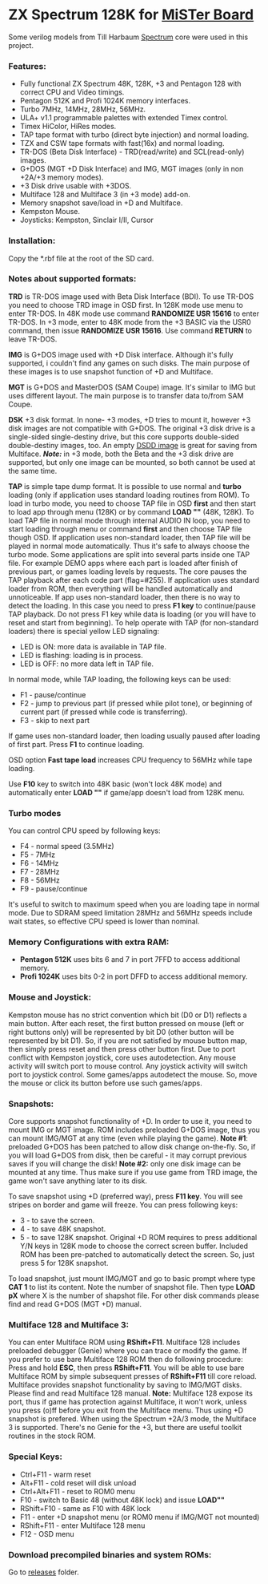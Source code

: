 # ZX Spectrum 128K for [MiSTer Board](https://github.com/MiSTer-devel/Main_MiSTer/wiki)

Some verilog models from Till Harbaum [Spectrum](https://github.com/mist-devel/mist-board/tree/master/cores/spectrum) core were used in this project.

### Features:
- Fully functional ZX Spectrum 48K, 128K, +3 and Pentagon 128 with correct CPU and Video timings.
- Pentagon 512K and Profi 1024K memory interfaces.
- Turbo 7MHz, 14MHz, 28MHz, 56MHz.
- ULA+ v1.1 programmable palettes with extended Timex control.
- Timex HiColor, HiRes modes.
- TAP tape format with turbo (direct byte injection) and normal loading.
- TZX and CSW tape formats with fast(16x) and normal loading.
- TR-DOS (Beta Disk Interface) - TRD(read/write) and SCL(read-only) images.
- G+DOS (MGT +D Disk Interface) and IMG, MGT images (only in non +2A/+3 memory modes).
- +3 Disk drive usable with +3DOS.
- Multiface 128 and Multiface 3 (in +3 mode) add-on.
- Memory snapshot save/load in +D and Multiface.
- Kempston Mouse.
- Joysticks: Kempston, Sinclair I/II, Cursor

### Installation:
Copy the *.rbf file at the root of the SD card.

### Notes about supported formats:
**TRD** is TR-DOS image used with Beta Disk Interface (BDI). To use TR-DOS you need to choose TRD image in OSD first. In 128K mode use menu to enter TR-DOS.
In 48K mode use command **RANDOMIZE USR 15616** to enter TR-DOS. In +3 mode, enter to 48K mode from the +3 BASIC via the USR0 command,
then issue **RANDOMIZE USR 15616**. Use command **RETURN** to leave TR-DOS.

**IMG** is G+DOS image used with +D Disk interface. Although it's fully supported, i couldn't find any games on such disks. The main purpose of these images is to use snapshot function of +D and Multiface.

**MGT** is G+DOS and MasterDOS (SAM Coupe) image. It's similar to IMG but uses different layout. The main purpose is to transfer data to/from SAM Coupe.

**DSK** +3 disk format. In none- +3 modes, +D tries to mount it, however +3 disk images are not compatible with G+DOS.
The original +3 disk drive is a single-sided single-destiny drive, but this core supports double-sided double-destiny images, too.
An empty [DSDD image](https://github.com/MiSTer-devel/ZX-Spectrum_MISTer/tree/master/releases/dsdd720k.dsk.gz) is great for saving from Multiface.
***Note:*** in +3 mode, both the Beta and the +3 disk drive are supported, but only one image can be mounted, so both cannot be used at the same time.

**TAP** is simple tape dump format. It is possible to use normal and **turbo** loading (only if application uses standard loading routines from ROM). To load in turbo mode, you need to choose TAP file in OSD **first** and then start to load app through menu (128K) or by command **LOAD ""** (48K, 128K). To load TAP file in normal mode through internal AUDIO IN loop, you need to start loading through menu or command **first** and then choose TAP file though OSD. If application uses non-standard loader, then TAP file will be played in normal mode automatically. Thus it's safe to always choose the turbo mode. Some applications are split into several parts inside one TAP file. For example DEMO apps where each part is loaded after finish of previous part, or games loading levels by requests. The core pauses the TAP playback after each code part (flag=#255). If application uses standard loader from ROM, then everything will be handled automatically and unnoticeable. If app uses non-standard loader, then there is no way to detect the loading. In this case you need to press **F1 key** to continue/pause TAP playback. Do not press F1 key while data is loading (or you will have to reset and start from beginning). To help operate with TAP (for non-standard loaders) there is special yellow LED signaling:
- LED is ON: more data is available in TAP file.
- LED is flashing: loading is in process.
- LED is OFF: no more data left in TAP file.

In normal mode, while TAP loading, the following keys can be used:
- F1 - pause/continue
- F2 - jump to previous part (if pressed while pilot tone), or beginning of current part (if pressed while code is transferring).
- F3 - skip to next part

If game uses non-standard loader, then loading usually paused after loading of first part. Press **F1** to continue loading.

OSD option **Fast tape load** increases CPU frequency to 56MHz while tape loading.

Use **F10** key to switch into 48K basic (won't lock 48K mode) and automatically enter **LOAD ""** if game/app doesn't load from 128K menu.

### Turbo modes
You can control CPU speed by following keys:
- F4 - normal speed (3.5MHz)
- F5 - 7MHz
- F6 - 14MHz
- F7 - 28MHz
- F8 - 56MHz
- F9 - pause/continue

It's useful to switch to maximum speed when you are loading tape in normal mode. Due to SDRAM speed limitation 28MHz and 56MHz speeds include wait states, so effective CPU speed is lower than nominal.


### Memory Configurations with extra RAM:
- **Pentagon 512K** uses bits 6 and 7 in port 7FFD to access additional memory.
- **Profi 1024K** uses bits 0-2 in port DFFD to access additional memory.

### Mouse and Joystick:
Kempston mouse has no strict convention which bit (D0 or D1) reflects a main button. After each reset, the first button pressed on mouse (left or right buttons only) will be represented by bit D0 (other button will be represented by bit D1). So, if you are not satisfied by mouse button map, then simply press reset and then press other button first.
Due to port conflict with Kempston joystick, core uses autodetection. Any mouse activity will switch port to mouse control. Any joystick activity will switch port to joystick control.
Some games/apps autodetect the mouse. So, move the mouse or click its button before use such games/apps.

### Snapshots:
Core supports snapshot functionality of +D. In order to use it, you need to mount IMG or MGT image. ROM includes preloaded G+DOS image, thus you can mount IMG/MGT at any time (even while playing the game). **Note #1**: preloaded G+DOS has been patched to allow disk change on-the-fly. So, if you will load G+DOS from disk, then be careful - it may corrupt previous saves if you will change the disk! **Note #2:** only one disk image can be mounted at any time. Thus make sure if you use game from TRD image, the game won't save anything later to its disk. 

To save snapshot using +D (preferred way), press **F11 key**. You will see stripes on border and game will freeze. You can press following keys:
- 3 - to save the screen.
- 4 - to save 48K snapshot.
- 5 - to save 128K snapshot.
Original +D ROM requires to press additional Y/N keys in 128K mode to choose the correct screen buffer. Included ROM has been pre-patched to automatically detect the screen. So, just press 5 for 128K snapshot.

To load snapshot, just mount IMG/MGT and go to basic prompt where type **CAT 1** to list its content. Note the number of snapshot file. Then type **LOAD pX** where X is the number of shapshot file. For other disk commands please find and read G+DOS (MGT +D) manual.

### Multiface 128 and Multiface 3:
You can enter Multiface ROM using **RShift+F11**. Multiface 128 includes preloaded debugger (Genie) where you can trace or modify the game.
If you prefer to use bare Multiface 128 ROM then do following procedure: Press and hold **ESC**, then press **RShift+F11**.
You will be able to use bare Multiface ROM by simple subsequent presses of **RShift+F11** till core reload. Multiface provides snapshot functionality by saving to IMG/MGT disks. Please find and read Multiface 128 manual.
**Note:** Multiface 128 expose its port, thus if game has protection against Multiface, it won't work, unless you press (o)ff before you exit from the Multiface menu. Thus using +D snapshot is prefered.
When using the Spectrum +2A/3 mode, the Multiface 3 is supported. There's no Genie for the +3, but there are useful toolkit routines in the stock ROM.

### Special Keys:
- Ctrl+F11 - warm reset
- Alt+F11 - cold reset will disk unload
- Ctrl+Alt+F11 - reset to ROM0 menu
- F10 - switch to Basic 48 (without 48K lock) and issue **LOAD""**
- RShift+F10 - same as F10 with 48K lock
- F11 - enter +D snapshot menu (or ROM0 menu if IMG/MGT not mounted)
- RShift+F11 - enter Multiface 128 menu
- F12 - OSD menu

### Download precompiled binaries and system ROMs:
Go to [releases](https://github.com/MiSTer-devel/ZX-Spectrum_MISTer/tree/master/releases) folder.
